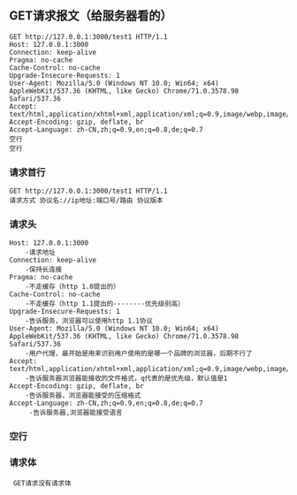 ## GET请求报文（给服务器看的）
    GET http://127.0.0.1:3000/test1 HTTP/1.1
    Host: 127.0.0.1:3000
    Connection: keep-alive
    Pragma: no-cache
    Cache-Control: no-cache
    Upgrade-Insecure-Requests: 1
    User-Agent: Mozilla/5.0 (Windows NT 10.0; Win64; x64) AppleWebKit/537.36 (KHTML, like Gecko) Chrome/71.0.3578.98 Safari/537.36
    Accept: text/html,application/xhtml+xml,application/xml;q=0.9,image/webp,image/apng,*/*;q=0.8
    Accept-Encoding: gzip, deflate, br
    Accept-Language: zh-CN,zh;q=0.9,en;q=0.8,de;q=0.7
    空行
    空行
    
### 请求首行
    GET http://127.0.0.1:3000/test1 HTTP/1.1
    请求方式 协议名://ip地址:端口号/路由 协议版本
### 请求头
    Host: 127.0.0.1:3000
        -请求地址
    Connection: keep-alive
        -保持长连接
    Pragma: no-cache
        -不走缓存（http 1.0提出的）
    Cache-Control: no-cache
        -不走缓存（http 1.1提出的--------优先级别高）
    Upgrade-Insecure-Requests: 1
        -告诉服务，浏览器可以使用http 1.1协议
    User-Agent: Mozilla/5.0 (Windows NT 10.0; Win64; x64) AppleWebKit/537.36 (KHTML, like Gecko) Chrome/71.0.3578.98 Safari/537.36
        -用户代理，最开始是用来识别用户使用的是哪一个品牌的浏览器，后期不行了
    Accept: text/html,application/xhtml+xml,application/xml;q=0.9,image/webp,image/apng,*/*;q=0.8
        -告诉服务器浏览器能接收的文件格式，q代表的是优先级，默认值是1
    Accept-Encoding: gzip, deflate, br
        -告诉服务器，浏览器能接受的压缩格式
    Accept-Language: zh-CN,zh;q=0.9,en;q=0.8,de;q=0.7
         -告诉服务器,浏览器能接受语言
### 空行

### 请求体
     GET请求没有请求体